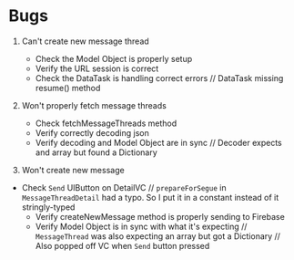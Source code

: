 #  Bugs

1.  Can't create new message thread 
    * Check the Model Object is properly setup
    * Verify the URL session is correct
    * Check the DataTask is handling correct errors // DataTask missing resume() method

2. Won't properly fetch message threads
    * Check fetchMessageThreads method
    * Verify correctly decoding json
    * Verify decoding and Model Object are in sync // Decoder expects and array but found a Dictionary

3. Won't create new message
* Check `Send` UIButton on DetailVC // `prepareForSegue` in `MessageThreadDetail` had a typo. So I put it in a constant instead of it stringly-typed
    * Verify createNewMessage method is properly sending to Firebase
    * Verify Model Object is in sync with what it's expecting // `MessageThread` was also expecting an array but got a Dictionary // Also popped off VC when `Send` button pressed
    
    
